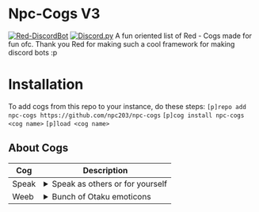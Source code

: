 # Npc-Cogs V3
[![Red-DiscordBot](https://img.shields.io/badge/Red--DiscordBot-V3-red.svg)](https://github.com/Cog-Creators/Red-DiscordBot) [![Discord.py](https://img.shields.io/badge/Discord.py-rewrite-blue.svg)](https://github.com/Rapptz/discord.py/tree/rewrite)
A fun oriented list of Red - Cogs made for fun ofc.
Thank you Red for making such a cool framework for making discord bots :p
 # Installation
To add cogs from this repo to your instance, do these steps:
`[p]repo add npc-cogs https://github.com/npc203/npc-cogs`
`[p]cog install npc-cogs <cog name>`
`[p]load <cog name>`

## About Cogs
| Cog | Description |
| --- | ----------- |
| Speak | <details><summary>Speak as others or for yourself</summary>This uses webhooks to mimic the person's identity and speak what you type, it also can speak stuff for you (insults and sadme)</details>
| Weeb | <details><summary>Bunch of Otaku emoticons</summary>Expwess youw weebness using the bunch of wandom weeb emoticons UwU</details>
                                                                                                                                                                                                                          
